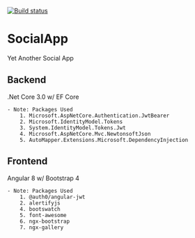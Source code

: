 [![Build status](https://dev.azure.com/cyriltech/Portfolio%20Projects/_apis/build/status/SocialApp)](https://dev.azure.com/cyriltech/Portfolio%20Projects/_build/latest?definitionId=3)

# SocialApp
Yet Another Social App
## Backend
.Net Core 3.0 w/ EF Core

    - Note: Packages Used
        1. Microsoft.AspNetCore.Authentication.JwtBearer
        2. Microsoft.IdentityModel.Tokens
        3. System.IdentityModel.Tokens.Jwt
        4. Microsoft.AspNetCore.Mvc.NewtonsoftJson
        5. AutoMapper.Extensions.Microsoft.DependencyInjection

## Frontend
Angular 8 w/ Bootstrap 4

    - Note: Packages Used
        1. @auth0/angular-jwt
        2. alertifyjs
        4. bootswatch
        5. font-awesome
        6. ngx-bootstrap
        7. ngx-gallery